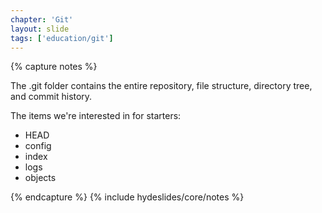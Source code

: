 ```yaml
---
chapter: 'Git'
layout: slide
tags: ['education/git']
---
```



{% capture notes %}

The .git folder contains the entire repository, file structure, directory tree, and commit history.

The items we're interested in for starters:
* HEAD
* config
* index
* logs
* objects

{% endcapture %}
{% include hydeslides/core/notes %}